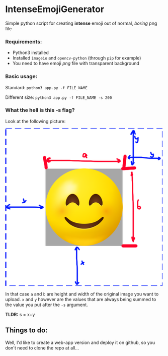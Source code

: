 # IntenseEmojiGenerator

Simple python script for creating **intense** emoji out of normal, *boring* png file

### Requirements:

* Python3 installed
* Installed `imageio` and `opencv-python` (through `pip` for example)
* You need to have emoji _png_ file with transparent background

### Basic usage:

Standard:
``python3 app.py -f FILE_NAME``

Different size: ``python3 app.py -f FILE_NAME -s 200``

### What the hell is this -s flag?

Look at the following picture:

![Pretty explainatory image not loaded](resources/explainatory-image.png?raw=true "Title")

In that case `a` and `b` are height and width of the original image you want to upload.
`x` and `y` however are the values that are always being summed to the value you put after
the `-s` argument.

**TLDR:** s = x+y

## Things to do:

Well, I'd like to create a web-app version and deploy it on github, so you don't need to clone 
the repo at all...
